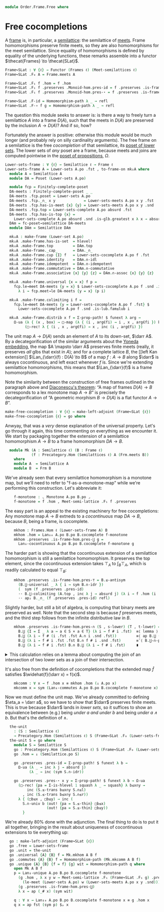 <!--
```agda
{-# OPTIONS --lossy-unification -vtc.decl:5 #-}
open import Algebra.Monoid

open import Cat.Displayed.Univalence.Thin
open import Cat.Functor.Adjoint
open import Cat.Prelude

open import Data.Bool

open import Order.Instances.Lower.Cocompletion
open import Order.Instances.Pointwise
open import Order.Instances.Lower
open import Order.Diagram.Glb
open import Order.Diagram.Lub
open import Order.Semilattice
open import Order.Frame
open import Order.Base

import Order.Reasoning as Poset
```
-->

```agda
module Order.Frame.Free where
```

# Free cocompletions

A [frame] is, in particular, a [semilattice]: the semilattice of
[meets]. Frame homomorphisms preserve finite meets, so they are also
homomorphisms for the meet semilattice. Since equality of homomorphisms
is defined by equality of the underlying functions, these remarks
assemble into a functor $\thecat{Frames} \to \thecat{SLat}$.

[frame]: Order.Frame.html
[semilattice]: Order.Semilattice.html
[meets]: Order.Diagram.Glb.html

<!--
```agda
open Functor
open make-left-adjoint
open Monoid-hom
```
-->

```agda
Frame↪SLat : ∀ {ℓ} → Functor (Frames ℓ) (Meet-semilattices ℓ)
Frame↪SLat .F₀ A = Frame.meets A

Frame↪SLat .F₁ f .hom = f .hom
Frame↪SLat .F₁ f .preserves .Monoid-hom.pres-id = f .preserves .is-frame-hom.pres-⊤
Frame↪SLat .F₁ f .preserves .Monoid-hom.pres-⋆ = f .preserves .is-frame-hom.pres-∩

Frame↪SLat .F-id = Homomorphism-path λ _ → refl
Frame↪SLat .F-∘ f g = Homomorphism-path λ _ → refl
```

The question this module seeks to answer is: is there a way to freely
turn a semilattice $A$ into a frame $D(A)$, such that the meets in
$D(A)$ are preserved by the inclusion $A \to D(A)$? And if so, how?

Fortunately the answer is positive: otherwise this module would be much
longer (and probably rely on silly cardinality arguments). The free
frame on a semilattice is the free _cocompletion_ of that semilattice,
its [poset of lower sets][low]. The lower sets of _any_ poset are a
frame, because meets and joins are computed pointwise in the [poset of
propositions], $\Omega$.

[poset of propositions]: Order.Instances.Props.html
[low]: Order.Instances.Lower.html

```agda
Lower-sets-frame : ∀ {ℓ} → Semilattice ℓ → Frame ℓ
Lower-sets-frame A = Lower-sets A.po .fst , to-frame-on mk↓A where
  module A = Semilattice A
  module DA = Poset (Lower-sets A.po)

  module fcp = Finitely-complete-poset
  DA-meets : Finitely-complete-poset _ _
  DA-meets .fcp.poset = Lower-sets A.po
  DA-meets .fcp._∩_ x y             = Lower-sets-meets A.po x y .fst
  DA-meets .fcp.has-is-meet {x} {y} = Lower-sets-meets A.po x y .snd
  DA-meets .fcp.top = Lower-sets-complete A.po absurd .fst
  DA-meets .fcp.has-is-top {x} =
    Lower-sets-complete A.po absurd .snd .is-glb.greatest x λ x → absurd x
  DAm = fc-poset→semilattice DA-meets
  module DAm = Semilattice DAm

  mk↓A : make-frame (Lower-set A.po)
  mk↓A .make-frame.has-is-set  = hlevel!
  mk↓A .make-frame.top         = DAm.top
  mk↓A .make-frame._cap_       = DAm._∩_
  mk↓A .make-frame.cup {I} f   = Lower-sets-cocomplete A.po f .fst
  mk↓A .make-frame.identity    = DAm.∩-idl
  mk↓A .make-frame.idempotent  = DAm.∩-idempotent
  mk↓A .make-frame.commutative = DAm.∩-commutative
  mk↓A .make-frame.associative {x} {y} {z} = DAm.∩-assoc {x} {y} {z}

  mk↓A .make-frame.universal {x = x} f p =
    fcp.le→meet DA-meets {y = x} $ Lower-sets-cocomplete A.po f .snd .is-lub.least x
      λ i → fcp.meet→le DA-meets {y = x} (p i)

  mk↓A .make-frame.colimiting i f =
    fcp.le→meet DA-meets {y = Lower-sets-cocomplete A.po f .fst} $
      Lower-sets-cocomplete A.po f .snd .is-lub.fam≤lub i

  mk↓A .make-frame.distrib x f = Σ-prop-path! $ funext λ arg →
    Ω-ua (λ { (x , box) → □-map (λ { (i , arg∈fi) → i , x , arg∈fi }) box })
         (□-rec! λ { (i , x , arg∈fi) → x , inc (i , arg∈fi) })
```

The unit map $A \to D(A)$ sends an element of $A$ to its down-set,
$\darr A$. By a decategorification of the similar arguments about the
[Yoneda embedding], the map $A \mapsto \darr A$ preserves finite meets
(really, it preserves _all_ glbs that exist in $A$); and for a complete
lattice $B$, the [[left Kan extension]] $\Lan_{\darr}(f) : D(A) \to B$ of
a map $f : A \to B$ along $\darr$ is always cocontinuous, and left exact
whenever $f$ is. Since we're extending semilattice homomorphisms, this
means that $\Lan_{\darr}(f)$ is a frame homomorphism.

[Yoneda embedding]: Cat.Functor.Hom.html#the-yoneda-embedding

Note the similarity between the construction of free frames outlined in
the paragraph above and [Diaconescu's theorem]: “A map of frames $D(A)
\to B$ corresponds to a lex monotone map $A \to B$” is precisely the
decategorification of “A geometric morphism $B \to D(A)$ is a flat
functor $A \to B$”.

[Diaconescu's theorem]: Topoi.Classifying.Diaconescu.html


```agda
make-free-cocompletion : ∀ {ℓ} → make-left-adjoint (Frame↪SLat {ℓ})
make-free-cocompletion {ℓ} = go where
```

Anwyay, that was a _very_ dense explanation of the universal property.
Let's go through it again, this time commenting on everything as we
encounter it. We start by packaging together the extension of a
semilattice homomorphism $A \to B$ to a frame homomorphism $DA \to B$.

```agda
  module Mk (A : Semilattice ℓ) (B : Frame ℓ)
            (f : Precategory.Hom (Semilattices ℓ) A (Frm.meets B))
    where
    module A  = Semilattice A
    module B  = Frm B
```

We've already seen that every semilattice homomorphism is a monotone
map, but we'll need to refer to "f-as-a-monotone-map" while we're
performing this construction. Let's abbreviate it:

```agda
    f-monotone : ⌞ Monotone A.po B.po ⌟
    f-monotone = f .hom , Meet-semi-lattice .F₁ f .preserves
```

The easy part is an appeal to the existing machinery for free
cocompletions: Any monotone map $A \to B$ extneds to a _cocontinuous_
map $DA \to B$, because $B$, being a frame, is cocomplete.

```agda
    mkhom : Frames.Hom ℓ (Lower-sets-frame A) B
    mkhom .hom = Lan↓₀ A.po B.po B.cocomplete f-monotone
    mkhom .preserves .is-frame-hom.pres-⋃ g =
      Lan↓-cocontinuous A.po B.po B.cocomplete f-monotone g
```

The harder part is showing that the cocontinuous extension of a
semilattice homomorphism is still a semilattice homomorphism. It
preserves the top element, since the cocontinuous extension takes
$\top_A$ to $\int_{B} \top_A$, which is readily calculated to
equal $\top_B$:

```agda
    mkhom .preserves .is-frame-hom.pres-⊤ = B.≤-antisym
      (B.⋃-universal _ λ { i → sym B.∩-idr })
      (  sym (f .preserves .pres-id)
      ·· B.⋃-colimiting (A.top , inc λ j → absurd j) (λ i → f .hom (i .fst))
      ·· ap₂ B._∩_ (f .preserves .pres-id) refl)
```

Slightly harder, but still a bit of algebra, is computing that binary
meets are preserved as well. Note that the second step is because $f$
preserves meets, and the third step follows from the infinite
distributive law in $B$.

```agda
    mkhom .preserves .is-frame-hom.pres-∩ (S , s-lower) (T , t-lower) =
      B.⋃ {I = Σ _ λ a → a ∈ S × a ∈ T} (λ i → f # i .fst)  ≡⟨ lemma ⟩
      B.⋃ (λ i → f # (i .fst .fst A.∩ i .snd .fst))         ≡⟨ ap B.⋃ (funext λ i → f .preserves .pres-⋆ _ _) ⟩
      B.⋃ (λ i → f # i .fst .fst B.∩ f # i .snd .fst)       ≡˘⟨ B.⋃-∩-product _ _ ⟩
      B.⋃ (λ i → f # i .fst) B.∩ B.⋃ (λ i → f # i .fst)     ∎
```

<details>
<summary>This calculation relies on a lemma about computing the join of
an intersection of two lower sets as a join of their intersection.
</summary>

```agda
      where
        lemma : B.⋃ {I = Σ _ λ a → a ∈ S × a ∈ T} (λ i → f # i .fst)
              ≡ B.⋃ {I = (Σ _ (_∈ S)) × (Σ _ (_∈ T))}
                    (λ i → f # (i .fst .fst A.∩ i .snd .fst))
        lemma = B.≤-antisym
          (B.⋃-universal _ (λ { (i , i∈S , i∈T) →
            f # i                                          B.=˘⟨ ap (f #_) A.∩-idempotent ⟩
            f # (i A.∩ i)                                  B.≤⟨ B.⋃-colimiting ((i , i∈S) , i , i∈T) _ ⟩
            B.⋃ (λ i → f # (i .fst .fst A.∩ i .snd .fst))  B.≤∎}))
          (B.⋃-universal _ (λ { ((i , i∈S) , j , i∈T) →
            B.⋃-colimiting (i A.∩ j , s-lower _ _ A.∩≤l i∈S , t-lower _ _ A.∩≤r i∈T) _
            }))
```

</details>

It's also free from the definition of cocompletions that the extended
map $\widehat{f}$ satisfies $\widehat{f}(\darr x) = f(x)$.

```agda
    mkcomm : ∀ x → f .hom x ≡ mkhom .hom (↓ A.po x)
    mkcomm x = sym (Lan↓-commutes A.po B.po B.cocomplete f-monotone x)
```

Now we must define the unit map. We've already committed to defining
$\eta_a = \darr a$, so we have to show that $\darr$ preserves finite
meets. This is true because $\darr$ lands in _lower sets_, so it
suffices to show an equivalence between (e.g.) being _under $a$ and
under $b$_ and being _under $a \land b$_. But that's the definition of
$\land$.

```agda
  the-unit
    : (S : Semilattice ℓ)
    → Precategory.Hom (Semilattices ℓ) S (Frame↪SLat .F₀ (Lower-sets-frame S))
  the-unit S = go where
    module S = Semilattice S
    go : Precategory.Hom (Semilattices ℓ) S (Frame↪SLat .F₀ (Lower-sets-frame S))
    go .hom = ↓ (Semilattice.po S)

    go .preserves .pres-id = Σ-prop-path! $ funext λ b →
      Ω-ua (λ _ → inc λ j → absurd j)
           (λ _ → inc (sym S.∩-idr))

    go .preserves .pres-⋆ x y = Σ-prop-path! $ funext λ b → Ω-ua
      (□-rec! {pa = Σ-is-hlevel 1 squash λ _ → squash} λ b≤x∩y →
          inc (S.≤-trans b≤x∩y S.∩≤l)
        , inc (S.≤-trans b≤x∩y S.∩≤r))
      λ { (□b≤x , □b≤y) → inc (
        S.∩-univ b (out! {pa = S.≤-thin} □b≤x)
                   (out! {pa = S.≤-thin} □b≤y))
        }
```

We're already 80% done with the adjunction. The final thing to do is to
put it all together, bringing in the result about uniqueness of
cocontinuous extensions to tie everything up:

```agda
  go : make-left-adjoint (Frame↪SLat {ℓ})
  go .free = Lower-sets-frame
  go .unit = the-unit
  go .universal {A} {B} f = Mk.mkhom A B f
  go .commutes {A} {B} f = Homomorphism-path (Mk.mkcomm A B f)
  go .unique {A} {B} {f = f} {g} wit = Homomorphism-path q where
    open Mk A B f
    p = Lan↓-unique A.po B.po B.cocomplete f-monotone
      (g .hom , λ x y w → Meet-semi-lattice .F₁ (Frame↪SLat .F₁ g) .preserves x y
        (le-meet (Lower-sets A.po) w (Lower-sets-meets A.po x y .snd)))
      (g .preserves .is-frame-hom.pres-⋃)
      λ x → ap (_# x) (sym wit)

    q : ∀ x → Lan↓₀ A.po B.po B.cocomplete f-monotone x ≡ g .hom x
    q x = ap fst (sym p) $ₚ x
```
